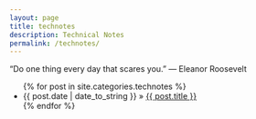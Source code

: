 ```yaml
---
layout: page
title: technotes
description: Technical Notes
permalink: /technotes/
---
```


“Do one thing every day that scares you.”
― Eleanor Roosevelt
<ul>
  {% for post in site.categories.technotes %}
    <li>
        <span>{{ post.date | date_to_string }}</span> » <a href="{{ post.url }}" title="{{ post.title }}">{{ post.title }}</a>
    </li>
  {% endfor %}
</ul>
